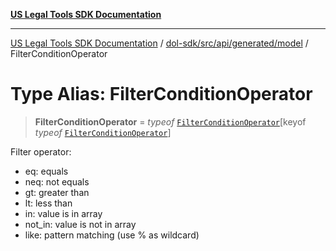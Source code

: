 [**US Legal Tools SDK Documentation**](../../../../../../README.md)

***

[US Legal Tools SDK Documentation](../../../../../../README.md) / [dol-sdk/src/api/generated/model](../README.md) / FilterConditionOperator

# Type Alias: FilterConditionOperator

> **FilterConditionOperator** = *typeof* [`FilterConditionOperator`](../variables/FilterConditionOperator.md)\[keyof *typeof* [`FilterConditionOperator`](../variables/FilterConditionOperator.md)\]

Filter operator:
- eq: equals
- neq: not equals  
- gt: greater than
- lt: less than
- in: value is in array
- not_in: value is not in array
- like: pattern matching (use % as wildcard)

